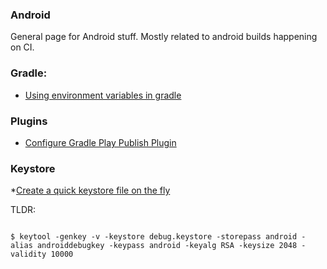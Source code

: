 ### Android

General page for Android stuff. Mostly related to android builds happening on CI.


### Gradle:

* [Using environment variables in gradle](https://ubuntudroid.medium.com/handling-environment-variables-in-gradle-fb1b8bb6c758)


### Plugins

* [Configure Gradle Play Publish Plugin](https://plugins.gradle.org/plugin/com.github.triplet.play/3.6.0)

### Keystore

*[Create a quick keystore file on the fly](https://github.com/facebook/react-native/issues/25629#issuecomment-513049442)

TLDR:

```

$ keytool -genkey -v -keystore debug.keystore -storepass android -alias androiddebugkey -keypass android -keyalg RSA -keysize 2048 -validity 10000


```